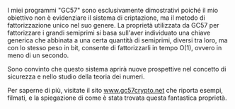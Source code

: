 I miei programmi "GC57" sono esclusivamente dimostrativi poiché il mio obiettivo non è evidenziare il sistema di criptazione, ma il metodo di fattorizzazione unico nel suo genere. 
La proprietà utilizzata da GC57 per fattorizzare i grandi semiprimi si basa sull'aver individuato una chiave generica che abbinata a una certa quantità di semiprimi, diversi tra loro, ma con lo stesso peso in bit, consente di fattorizzarli in tempo O(1), ovvero in meno di un secondo.

Sono convinto che questo sistema aprirà nuove prospettive nel concetto di sicurezza e nello studio della teoria dei numeri. 

Per saperne di più, visitate il sito www.gc57crypto.net che riporta esempi, filmati, e la spiegazione di come è stata trovata questa fantastica proprietà.
